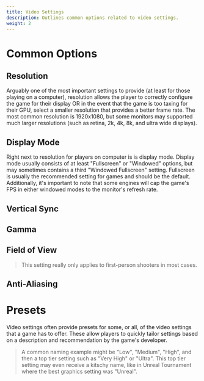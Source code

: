 ```yaml
---
title: Video Settings
description: Outlines common options related to video settings.
weight: 2
---
```


# Common Options

## Resolution

Arguably one of the most important settings to provide (at least for those playing on a computer), resolution allows the player to correctly configure the game for their display OR in the event that the game is too taxing for their GPU, select a smaller resolution that provides a better frame rate. The most common resolution is 1920x1080, but some monitors may supported much larger resolutions (such as retina, 2k, 4k, 8k, and ultra wide displays).

## Display Mode

Right next to resolution for players on computer is is display mode. Display mode usually consists of at least "Fullscreen" or "Windowed" options, but may sometimes contains a third "Windowed Fullscreen" setting. Fullscreen is usually the recommended setting for games and should be the default. Additionally, it's important to note that some engines will cap the game's FPS in either windowed modes to the monitor's refresh rate.

## Vertical Sync

## Gamma

## Field of View

> This setting really only applies to first-person shooters in most cases.

## Anti-Aliasing

# Presets

Video settings often provide presets for some, or all, of the video settings that a game has to offer. These allow players to quickly tailor settings based on a description and recommendation by the game's developer.

> A common naming example might be "Low", "Medium", "High", and then a top tier setting such as "Very High" or "Ultra". This top tier setting may even receive a kitschy name, like in Unreal Tournament where the best graphics setting was "Unreal".